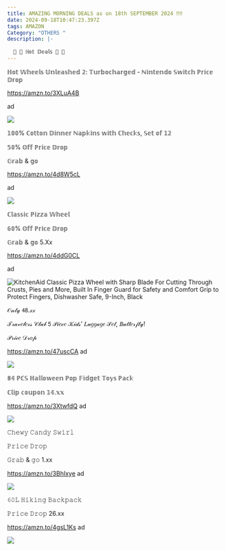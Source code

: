 ```yaml
---
title: AMAZING MORNING DEALS as on 18th SEPTEMBER 2024 ‼‼
date: 2024-09-18T10:47:23.397Z
tags: AMAZON
Category: "OTHERS "
description: |-
  
  🎀 🐤 ℍ𝕠𝕥 𝔻𝕖𝕒𝕝𝕤 🎀 🐤
---
```

ℍ𝕠𝕥 𝕎𝕙𝕖𝕖𝕝𝕤 𝕌𝕟𝕝𝕖𝕒𝕤𝕙𝕖𝕕 𝟚: 𝕋𝕦𝕣𝕓𝕠𝕔𝕙𝕒𝕣𝕘𝕖𝕕 - ℕ𝕚𝕟𝕥𝕖𝕟𝕕𝕠 𝕊𝕨𝕚𝕥𝕔𝕙 
ℙ𝕣𝕚𝕔𝕖 𝔻𝕣𝕠𝕡 

https://amzn.to/3XLuA4B

a﻿d 

<!--StartFragment-->

![](https://m.media-amazon.com/images/I/81Zk-KM629L._AC_SL1500_.jpg)

𝟙𝟘𝟘% ℂ𝕠𝕥𝕥𝕠𝕟 𝔻𝕚𝕟𝕟𝕖𝕣 ℕ𝕒𝕡𝕜𝕚𝕟𝕤 𝕨𝕚𝕥𝕙 ℂ𝕙𝕖𝕔𝕜𝕤, 𝕊𝕖𝕥 𝕠𝕗 𝟙𝟚

𝟝𝟘% 𝕆𝕗𝕗 ℙ𝕣𝕚𝕔𝕖 𝔻𝕣𝕠𝕡 

𝔾𝕣𝕒𝕓 & 𝕘𝕠

https://amzn.to/4d8W5cL 

a﻿d 

<!--StartFragment-->

![](https://m.media-amazon.com/images/I/91RCpPIasCL._AC_SL1500_.jpg)

ℂ𝕝𝕒𝕤𝕤𝕚𝕔 ℙ𝕚𝕫𝕫𝕒 𝕎𝕙𝕖𝕖𝕝

𝟞𝟘% 𝕆𝕗𝕗 ℙ𝕣𝕚𝕔𝕖 𝔻𝕣𝕠𝕡 

𝔾𝕣𝕒𝕓 & 𝕘𝕠 5.Xx 

https://amzn.to/4ddG0CL

a﻿d <!--StartFragment-->

![KitchenAid Classic Pizza Wheel with Sharp Blade For Cutting Through Crusts, Pies and More, Built In Finger Guard for Safety and Comfort Grip to Protect Fingers, Dishwasher Safe, 9-Inch, Black](https://m.media-amazon.com/images/I/61zsVzkFqAL._AC_SX679_.jpg)



𝒪𝓃𝓁𝓎 𝟦𝟪.𝓍𝓍

𝒯𝓇𝒶𝓋𝑒𝓁𝑒𝓇𝓈 𝒞𝓁𝓊𝒷 𝟧 𝒫𝒾𝑒𝒸𝑒 𝒦𝒾𝒹𝓈’ 𝐿𝓊𝑔𝑔𝒶𝑔𝑒 𝒮𝑒𝓉, 𝐵𝓊𝓉𝓉𝑒𝓇𝒻𝓁𝓎! 


𝒫𝓇𝒾𝒸𝑒 𝒟𝓇𝑜𝓅 

https://amzn.to/47uscCA   ad <!--StartFragment-->

![](https://m.media-amazon.com/images/I/81DKGHR4KKL._AC_SL1500_.jpg)



𝟠𝟜 ℙℂ𝕊 ℍ𝕒𝕝𝕝𝕠𝕨𝕖𝕖𝕟 ℙ𝕠𝕡 𝔽𝕚𝕕𝕘𝕖𝕥 𝕋𝕠𝕪𝕤 ℙ𝕒𝕔𝕜 

ℂ𝕝𝕚𝕡 𝕔𝕠𝕦𝕡𝕠𝕟  𝟙𝟜.𝕩𝕩 

https://amzn.to/3XtwfdQ ad 

<!--StartFragment-->

![](https://m.media-amazon.com/images/I/91a1ltgG29L._AC_SL1500_.jpg)

<!--EndFragment-->



𝙲𝚑𝚎𝚠𝚢 𝙲𝚊𝚗𝚍𝚢 𝚂𝚠𝚒𝚛𝚕  

𝙿𝚛𝚒𝚌𝚎 𝙳𝚛𝚘𝚙 

𝙶𝚛𝚊𝚋 & 𝚐𝚘  1.xx 

https://amzn.to/3BhIxye    ad <!--StartFragment-->

![](https://m.media-amazon.com/images/I/81DCeRjResL._SL1500_.jpg)



𝟼𝟶𝙻 𝙷𝚒𝚔𝚒𝚗𝚐 𝙱𝚊𝚌𝚔𝚙𝚊𝚌𝚔

 𝙿𝚛𝚒𝚌𝚎 𝙳𝚛𝚘𝚙  26.xx 

https://amzn.to/4gsL1Ks   ad 

<!--StartFragment-->

![](https://m.media-amazon.com/images/I/81H2kCCJgJL._AC_SL1500_.jpg)

<!--EndFragment-->
